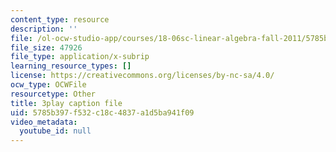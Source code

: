 ```yaml
---
content_type: resource
description: ''
file: /ol-ocw-studio-app/courses/18-06sc-linear-algebra-fall-2011/5785b397f532c18c4837a1d5ba941f09_RWvi4Vx4CDc.srt
file_size: 47926
file_type: application/x-subrip
learning_resource_types: []
license: https://creativecommons.org/licenses/by-nc-sa/4.0/
ocw_type: OCWFile
resourcetype: Other
title: 3play caption file
uid: 5785b397-f532-c18c-4837-a1d5ba941f09
video_metadata:
  youtube_id: null
---
```

